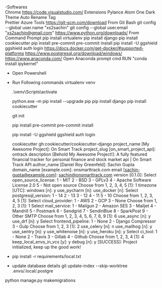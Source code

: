 -Softwares    
	Chrome
	https://code.visualstudio.com/
		Extensions
			Pylance
			Atom One Dark Theme
			Auto Rename Tag		
			Prettier
			Azure Tools
	https://git-scm.com/download
		From Git Bash
			git config --global user.name "xs2sachin"
			git config --global user.email "xs2sachin@gmail.com"
	https://www.python.org/downloads/
		From Command Prompt
			pip install virtualenv
			pip install django
			pip install cookiecutter
			pip install pre-commit
				pre-commit install
			pip install -U ggshield
				ggshield auth login
	https://docs.docker.com/get-docker/#supported-platforms
    https://www.postgresql.org/download/windows/
    https://www.anaconda.com/
        Open Anaconda prompt cmd
            RUN "conda install ipykernel"

- Open Powershell
- Run Following commands
    virtualenv venv

    .\venv\Scripts\activate

    python.exe -m pip install --upgrade pip
    pip install django
	pip install cookiecutter

    git init

	pip install pre-commit
	pre-commit install	

	pip install -U ggshield
	ggshield auth login	

    cookiecutter gh:cookiecutter/cookiecutter-django
        project_name [My Awesome Project]:              On Smart Track
        project_slug [on_smart_project_api]:            ontrack
        description [Behold My Awesome Project!]:       A fully featured financial tracker for personal finance and stock market api | On Smart Track API
        author_name [Daniel Roy Greenfeld]:             Sachin Gupta
        domain_name [example.com]: onsmarttrack.com
        email [sachin-gupta@example.com]:               sachin@onsmarttrack.com
        version [0.1.0]:
        Select open_source_license:
        1 - MIT
        2 - BSD
        3 - GPLv3
        4 - Apache Software License 2.0
        5 - Not open source
        Choose from 1, 2, 3, 4, 5 [1]:                  1
        timezone [UTC]:
        windows [n]:                                    y
        use_pycharm [n]:
        use_docker [n]:
        Select postgresql_version:
        1 - 14
        2 - 13
        3 - 12
        4 - 11
        5 - 10
        Choose from 1, 2, 3, 4, 5 [1]:
        Select cloud_provider:
        1 - AWS
        2 - GCP
        3 - None
        Choose from 1, 2, 3 [1]:                        1
        Select mail_service:
        1 - Mailgun
        2 - Amazon SES
        3 - Mailjet
        4 - Mandrill
        5 - Postmark
        6 - Sendgrid
        7 - SendinBlue
        8 - SparkPost
        9 - Other SMTP
        Choose from 1, 2, 3, 4, 5, 6, 7, 8, 9 [1]:      6
        use_async [n]:                                  y
        use_drf [n]:                                    y
        Select frontend_pipeline:
        1 - None
        2 - Django Compressor
        3 - Gulp
        Choose from 1, 2, 3 [1]:                        2
        use_celery [n]:                                 n
        use_mailhog [n]:                                y
        use_sentry [n]:                                 y
        use_whitenoise [n]:                             y
        use_heroku [n]:                                 y
        Select ci_tool:
        1 - None
        2 - Travis
        3 - Gitlab
        4 - Github
        Choose from 1, 2, 3, 4 [1]:                     4
        keep_local_envs_in_vcs [y]:                     y
        debug [n]:                                      y
        [SUCCESS]: Project initialized, keep up the good work!

- pip install -r requirements/local.txt
- update database details
    git update-index --skip-worktree .envs/.local/.postgre

python manage.py makemigrations
